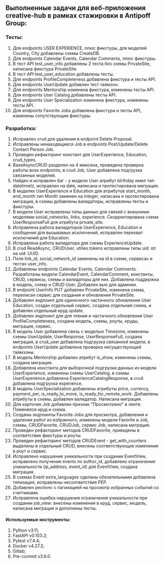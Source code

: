 ## Выполненные задачи для веб-приложения creative-hub в рамках стажировки в Antipoff Group:

### Тесты:
1. Для endpoints USER EXPERIENCE, плюс фикстуры, для моделей Country, City 
добавлены схемы CreateDB.
2. Для endpoints Calendar Events, Calendar Comments, плюс фикстуры.
3. В тест API test_user_info добавлены 2 теста без схемы PrivateSite, написана
фикстура PrivateSite.
4. В тест API test_user_education добавлены тесты.
5. Для endpoints ProfileCompleteness добавлена фикстура и тесты API.
6. Для endpoints UserUpdate добавлен тест таймзон.
7. Для endpoints Mentorship изменена фикстура, изменены тесты API.
8. Для endpoints User Catalog добавлены тесты API.
9. Для endpoints User Specialization изменена фикстура, изменены тесты API.
10. Для endpoints Favorite Jobs добавлена фикстура и тесты API, 
изменены сопутствующие фикстуры.

### Разработка:
1. Исправлен crud для удаления в endpoint Delete Proposal.
2. Исправлены ненаходящиеся Job в endpoints Post/Update/Delete Contact Person Job.
3. Проведен рефакторинг констант для UserExperience, Education, crud_types.
4. BaseAsyncCRUD разделен на 4 миксина, проведена проверка работы всех endpoints,
в crud Job, User добавлена подгрузка связанных моделей.
5. Найден и исправлен баг - у модели User атрибут birthday имел тип datetimetz,
исправлен на date, написана и протестирована миграция.
6. В моделях UserExperience и Education для атрибутов start_month, end_month 
тип Month заменен на integer, написана и протестирована миграция, 
в схемы добавлены валидаторы, исправлены тесты и фикстуры.
7. В модели User исправлены типы данных для связей с внешними моделями
social_networks, links, experience. Скорректирована схема UserResponseFull для
атрибута private_site.
8. Исправлена работа валидаторов UserExperience, Education и сообщения для
вызывамых исключений, исправлен перехват исключений для Education.
9. Исправлена работа валидатора для схемы ExperienceUpdate.
10. В crud ReadAsync, CRUDUser, utilies.tokens исправлены типы uid: str на uid: UUID.
11. Поля link_id, social_network_id заменены на id в схеме, сервисах и тестах user_info.
12. Добавлены endpoints Calendar Events, Calendar Comments. Разработаны модели CalendarEvent, 
CalendarComment, константы, CRUD, сервисы, схемы и валидаторы для них. Добавлена поддержка
в модель, схему и CRUD User. Добавлен вью для админки.
13. В endpoint UserInfo PUT добавлен PrivateSite, изменена схема, переписан сервис 
для создания и обновления PrivateSite.
14. Добавлен эндпоинт для одиночного частичного обновления User Education,
создан отдельный сервис, создана отдельная схема, и добавлен отдельный круд update.
15. Добавлен эндпоинт для для чтения и частичного обновления User ProfileCompleteness,
создана модель, схемы, роуты, круды, миграция, сервис.
16. В модель User добавлена связь с моделью Timezone, изменены схемы UserUpdate, UserResponse,
UserResponseFull, создана миграция, в crud_user добавлена подгрузка связанной модели,
в endpoints UserUpdate добавлена проверка несуществующей таймзоны.
17. В модель Mentorship добавлен атрибут is_show, изменены схемы, создана миграция.
18. Добавлена константа для выборочной подгрузки данных из модели UserExperience,
изменены схемы UserCatalog, в схемы UserExperience добавлена ExperienceCatalogResponse,
в crud добавлена подгрузка experience.
19. В модель UserSpecialization добавлены атрибуты price, currency, payment_per,
is_ready_to_move, is_ready_for_remote_work. Добавлены атрибуты в схемы, добавлен валидатор.
Написана миграция.
20. Для карточек Job добавлен признак "Просмотрено" в ленте. Поменялся круд и схема.
21. Созданы эндпоинты Favorite Jobs для просмотра, добавления и удаления работ из избранного,
изменены модели Favorite и Job, схемы, CRUDFavorite, CRUDJob, сервис Job, написана
миграция.
22. Проведен рефакторинг методов CRUDFavorite, приведены в соответствие фикстуры и роуты.
23. Проведен рефакторинг методов CRUDEvent - get_with_counters выделены в отдельный CRUD,
внесены соответствующие изменения в роут и сервис.
24. Исправлено нарушение уникальности при создании EventView,
исправлено получение events по author_id,
добавлено ограничение уникальности (ip_address, event_id) для EventView,
создана миграция.
25. В схемах Event extra_languages сделаны обязательными
добавлена типизация, исправлены несоответствия PEP.
25. Добавлен респонс с пагинацией на просмотр избранных событий со счетчиками.
26. Исправлена ошибка нарушения ограничения уникальности при создании job_view:
внесены изменения в круд, сервис, модель, написана миграция и дополнены тесты.

#### Используемые инструменты:
1. Python v3.11;
2. FastAPI v0.103.2;
3. Pytest v7.4.4;
4. Docker v4.27.2;
5. Gitlab;
6. Pre-commit v3.6.0.